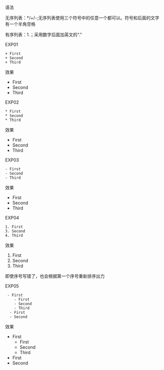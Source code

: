 语法

  无序列表：*/+/-;无序列表使用三个符号中的任意一个都可以。符号和后面的文字有一个半角空格
  
  有序列表：1.；采用数字后面加英文的“.”

EXP01 

    + First
    + Second
    + Third


效果
 + First
 + Second
 + Third
 
EXP02

    * First
    * Second
    * Third 
    
 效果
 * First
 * Second
 * Third
 
 EXP03

    - First
    - Second
    - Third 
    
 效果
 - First
 - Second
 - Third
 
 EXP04

    1. First
    3. Second
    4. Third 
    
 效果
  1. First
  3. Second
  4. Third
   
即使序号写错了，也会根据第一个序号重新排序出力

 EXP05
```
 - First 
    - First 
    - Second 
    - Third 
  - First
  - Second
```

 效果
- First 
  - First
  - Second
  - Third
- First 
- Second
